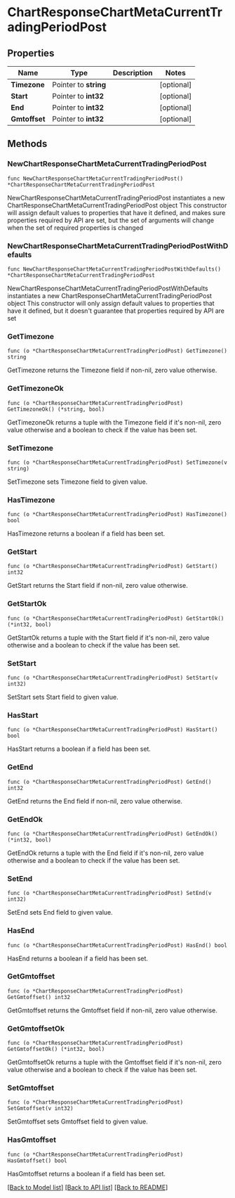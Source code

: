 # ChartResponseChartMetaCurrentTradingPeriodPost

## Properties

Name | Type | Description | Notes
------------ | ------------- | ------------- | -------------
**Timezone** | Pointer to **string** |  | [optional] 
**Start** | Pointer to **int32** |  | [optional] 
**End** | Pointer to **int32** |  | [optional] 
**Gmtoffset** | Pointer to **int32** |  | [optional] 

## Methods

### NewChartResponseChartMetaCurrentTradingPeriodPost

`func NewChartResponseChartMetaCurrentTradingPeriodPost() *ChartResponseChartMetaCurrentTradingPeriodPost`

NewChartResponseChartMetaCurrentTradingPeriodPost instantiates a new ChartResponseChartMetaCurrentTradingPeriodPost object
This constructor will assign default values to properties that have it defined,
and makes sure properties required by API are set, but the set of arguments
will change when the set of required properties is changed

### NewChartResponseChartMetaCurrentTradingPeriodPostWithDefaults

`func NewChartResponseChartMetaCurrentTradingPeriodPostWithDefaults() *ChartResponseChartMetaCurrentTradingPeriodPost`

NewChartResponseChartMetaCurrentTradingPeriodPostWithDefaults instantiates a new ChartResponseChartMetaCurrentTradingPeriodPost object
This constructor will only assign default values to properties that have it defined,
but it doesn't guarantee that properties required by API are set

### GetTimezone

`func (o *ChartResponseChartMetaCurrentTradingPeriodPost) GetTimezone() string`

GetTimezone returns the Timezone field if non-nil, zero value otherwise.

### GetTimezoneOk

`func (o *ChartResponseChartMetaCurrentTradingPeriodPost) GetTimezoneOk() (*string, bool)`

GetTimezoneOk returns a tuple with the Timezone field if it's non-nil, zero value otherwise
and a boolean to check if the value has been set.

### SetTimezone

`func (o *ChartResponseChartMetaCurrentTradingPeriodPost) SetTimezone(v string)`

SetTimezone sets Timezone field to given value.

### HasTimezone

`func (o *ChartResponseChartMetaCurrentTradingPeriodPost) HasTimezone() bool`

HasTimezone returns a boolean if a field has been set.

### GetStart

`func (o *ChartResponseChartMetaCurrentTradingPeriodPost) GetStart() int32`

GetStart returns the Start field if non-nil, zero value otherwise.

### GetStartOk

`func (o *ChartResponseChartMetaCurrentTradingPeriodPost) GetStartOk() (*int32, bool)`

GetStartOk returns a tuple with the Start field if it's non-nil, zero value otherwise
and a boolean to check if the value has been set.

### SetStart

`func (o *ChartResponseChartMetaCurrentTradingPeriodPost) SetStart(v int32)`

SetStart sets Start field to given value.

### HasStart

`func (o *ChartResponseChartMetaCurrentTradingPeriodPost) HasStart() bool`

HasStart returns a boolean if a field has been set.

### GetEnd

`func (o *ChartResponseChartMetaCurrentTradingPeriodPost) GetEnd() int32`

GetEnd returns the End field if non-nil, zero value otherwise.

### GetEndOk

`func (o *ChartResponseChartMetaCurrentTradingPeriodPost) GetEndOk() (*int32, bool)`

GetEndOk returns a tuple with the End field if it's non-nil, zero value otherwise
and a boolean to check if the value has been set.

### SetEnd

`func (o *ChartResponseChartMetaCurrentTradingPeriodPost) SetEnd(v int32)`

SetEnd sets End field to given value.

### HasEnd

`func (o *ChartResponseChartMetaCurrentTradingPeriodPost) HasEnd() bool`

HasEnd returns a boolean if a field has been set.

### GetGmtoffset

`func (o *ChartResponseChartMetaCurrentTradingPeriodPost) GetGmtoffset() int32`

GetGmtoffset returns the Gmtoffset field if non-nil, zero value otherwise.

### GetGmtoffsetOk

`func (o *ChartResponseChartMetaCurrentTradingPeriodPost) GetGmtoffsetOk() (*int32, bool)`

GetGmtoffsetOk returns a tuple with the Gmtoffset field if it's non-nil, zero value otherwise
and a boolean to check if the value has been set.

### SetGmtoffset

`func (o *ChartResponseChartMetaCurrentTradingPeriodPost) SetGmtoffset(v int32)`

SetGmtoffset sets Gmtoffset field to given value.

### HasGmtoffset

`func (o *ChartResponseChartMetaCurrentTradingPeriodPost) HasGmtoffset() bool`

HasGmtoffset returns a boolean if a field has been set.


[[Back to Model list]](../README.md#documentation-for-models) [[Back to API list]](../README.md#documentation-for-api-endpoints) [[Back to README]](../README.md)


